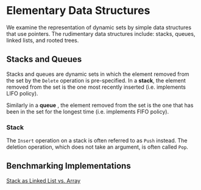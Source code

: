 # Elementary Data Structures

We examine the representation of dynamic sets by simple data structures that use pointers. The rudimentary data structures include: stacks, queues, linked lists, and rooted trees.

## Stacks and Queues

Stacks and queues are dynamic sets in which the element removed from the set by the `Delete` operation is pre-specified. In a **stack**, the element removed from the set is the one most recently inserted (i.e. implements LIFO policy). 

Similarly in a **queue** , the element removed from the set is the one that has been in the set for the longest time (i.e. implements FIFO policy).

### Stack

The `Insert` operation on a stack is often referred to as `Push` instead. The deletion operation, which does not take an argument, is often called `Pop`.

## Benchmarking Implementations

[Stack as Linked List vs. Array](eds_go)
